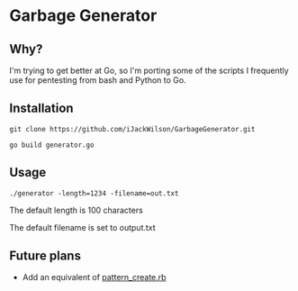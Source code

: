 # Garbage Generator
## Why?

I'm trying to get better at Go, so I'm porting some of the scripts I frequently use for pentesting from bash and Python to Go.


## Installation
`git clone https://github.com/iJackWilson/GarbageGenerator.git`

`go build generator.go`

## Usage
`./generator -length=1234 -filename=out.txt`

The default length is 100 characters

The default filename is set to output.txt

## Future plans
* Add an equivalent of [pattern_create.rb](https://github.com/rapid7/metasploit-framework/blob/master/tools/exploit/pattern_create.rb)
